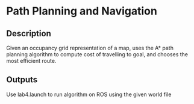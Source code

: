 # Path Planning and Navigation

## Description
Given an occupancy grid representation of a map, uses the A* path planning algorithm to compute cost of travelling to goal, and chooses the most efficient route.

## Outputs
Use lab4.launch to run algorithm on ROS using the given world file
